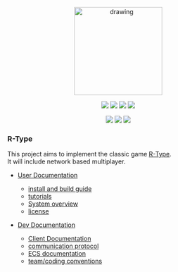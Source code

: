 <p align="center">
    <img src="https://cdn.dribbble.com/users/664697/screenshots/6458763/r-logo.png" alt="drawing" width="200">
    <p align="center">
        <img src="https://badgen.net/github/stars/Epitech-R-Type/R-Type?color=purple">
        <img src="https://badgen.net/github/contributors/Epitech-R-Type/R-Type?color=green">
        <img src="https://badgen.net/github/branches/Epitech-R-Type/R-Type?color=pink">
        <img src="https://badgen.net/github/commits/Epitech-R-Type/R-Type/main?color=orange">
    </p>
    <p align="center">
        <img src="https://github.com/Epitech-R-Type/R-Type/actions/workflows/build_linux.yml/badge.svg?branch=main">
        <img src="https://github.com/Epitech-R-Type/R-Type/actions/workflows/build_windows.yml/badge.svg?branch=main">
        <img src="https://github.com/Epitech-R-Type/R-Type/actions/workflows/linter.yml/badge.svg?branch=main">
    </p>
</p>

### R-Type

This project aims to implement the classic game [R-Type](https://wikiless.sethforprivacy.com/wiki/R-Type?lang=en).\
It will include network based multiplayer.

* [User Documentation](user-documentation/)
    * [install and build guide](user-documentation/install-and-build-guide.md)
    * [tutorials](user-documentation/tutorials/)
    * [System overview](user-documentation/systems-overview.md)
    * [license](user-documentation/license.md)


* [Dev Documentation](dev-documentation/)
  * [Client Documentation](dev-documentation/client-documentation.md)
  * [communication protocol](dev-documentation/comunication-protocol.md)
  * [ECS documentation](dev-documentation/ecs-documentation.md)
  * [team/coding conventions](dev-documentation/team-coding-conventions.md)
